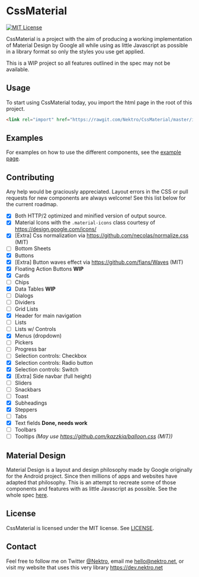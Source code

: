 # CssMaterial
[![MIT License](https://img.shields.io/badge/license-MIT-brightgreen.svg?style=flat-square)](LICENSE)

CssMaterial is a project with the aim of producing a working implementation of Material Design by Google
all while using as little Javascript as possible in a library format so only the styles you use get applied.

This is a WIP project so all features outlined in the spec may not be available.

## Usage
To start using CssMaterial today, you import the html page in the root of this project.

```html
<link rel="import" href="https://rawgit.com/Nektro/CssMaterial/master/import.html">
```

## Examples
For examples on how to use the different components, see the [example page](examples/example.html).

## Contributing
Any help would be graciously appreciated. Layout errors in the CSS or pull requests for new components are always
welcome! See this list below for the current roadmap.

 - [x] Both HTTP/2 optimized and minified version of output source.
 - [x] Material Icons with the `.material-icons` class courtesy of https://design.google.com/icons/
 - [x] [Extra] Css normalization via https://github.com/necolas/normalize.css (MIT)
 - [ ] Bottom Sheets
 - [x] Buttons
 - [x] [Extra] Button waves effect via https://github.com/fians/Waves (MIT)
 - [x] Floating Action Buttons __WIP__
 - [x] Cards
 - [ ] Chips
 - [x] Data Tables __WIP__
 - [ ] Dialogs
 - [ ] Dividers
 - [ ] Grid Lists
 - [x] Header for main navigation
 - [ ] Lists
 - [ ] Lists w/ Controls
 - [x] Menus (dropdown)
 - [ ] Pickers
 - [ ] Progress bar
 - [ ] Selection controls: Checkbox
 - [x] Selection controls: Radio button
 - [x] Selection controls: Switch
 - [x] [Extra] Side navbar (full height)
 - [ ] Sliders
 - [ ] Snackbars
 - [ ] Toast
 - [x] Subheadings
 - [x] Steppers
 - [ ] Tabs
 - [x] Text fields __Done, needs work__
 - [ ] Toolbars
 - [ ] Tooltips _(May use https://github.com/kazzkiq/balloon.css (MIT))_

## Material Design
Material Design is a layout and design philosophy made by Google originally for the Android project. Since
then millions of apps and websites have adapted that philosophy. This is an attempt to recreate some of those
components and features with as little Javascript as possible. See the whole spec [here](https://www.google.com/design/spec/).

## License
CssMaterial is licensed under the MIT license. See [LICENSE](LICENSE).

## Contact
Feel free to follow me on Twitter [@Nektro](https://twitter.com/Nektro), email me hello@nektro.net, or visit my website
that uses this very library https://dev.nektro.net
